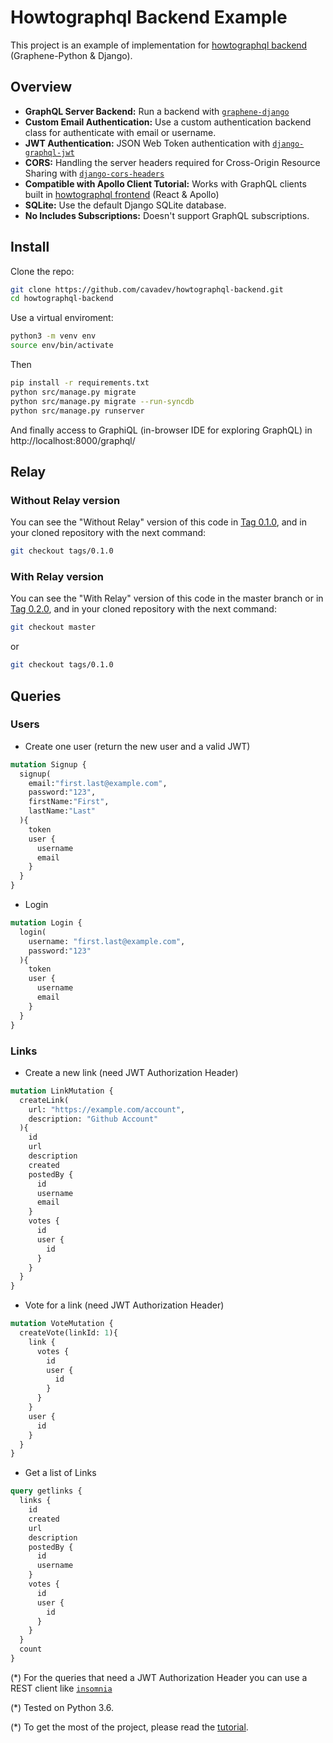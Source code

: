 Howtographql Backend Example
===================


This project is an example of implementation for [howtographql backend](https://www.howtographql.com/graphql-python/0-introduction/) (Graphene-Python & Django).

## Overview

* **GraphQL Server Backend:** Run a backend with [`graphene-django`](https://github.com/graphql-python/graphene-django)
* **Custom Email Authentication:** Use a custom authentication backend class for authenticate with email or username.
* **JWT Authentication:** JSON Web Token authentication with  [`django-graphql-jwt`](https://github.com/flavors/django-graphql-jwt)
* **CORS:** Handling the server headers required for Cross-Origin Resource Sharing with [`django-cors-headers`](https://github.com/ottoyiu/django-cors-headers)
* **Compatible with Apollo Client Tutorial:** Works with GraphQL clients built in  [howtographql frontend](https://www.howtographql.com/react-apollo/0-introduction/) (React & Apollo)
* **SQLite:** Use the default Django SQLite database.
* **No Includes Subscriptions:** Doesn't support GraphQL subscriptions.

## Install

Clone the repo:

```sh
git clone https://github.com/cavadev/howtographql-backend.git
cd howtographql-backend
```

Use a virtual enviroment:

```sh
python3 -m venv env
source env/bin/activate
```
Then

```sh
pip install -r requirements.txt
python src/manage.py migrate
python src/manage.py migrate --run-syncdb
python src/manage.py runserver
```

And finally access to GraphiQL (in-browser IDE for exploring GraphQL) in http://localhost:8000/graphql/

## Relay

### Without Relay version

You can see the "Without Relay" version of this code in [Tag 0.1.0](https://github.com/cavadev/howtographql-backend/tree/0.1.0), and in your cloned repository with the next command:

```sh
git checkout tags/0.1.0
```

### With Relay version

You can see the "With Relay" version of this code in the master branch or in [Tag 0.2.0](https://github.com/cavadev/howtographql-backend/tree/0.2.0), and in your cloned repository with the next command:

```sh
git checkout master
```

or

```sh
git checkout tags/0.1.0
```

## Queries

### Users

* Create one user (return the new user and a valid JWT)

```graphql
mutation Signup {
  signup(
    email:"first.last@example.com",
    password:"123",
    firstName:"First",
    lastName:"Last"
  ){
    token
    user {
      username
      email
    }
  }
}
```

* Login

```graphql
mutation Login {
  login(
    username: "first.last@example.com",
    password:"123"
  ){
    token
    user {
      username
      email
    }
  }
}
```

### Links

* Create a new link (need JWT Authorization Header)

```graphql
mutation LinkMutation {
  createLink(
    url: "https://example.com/account",
    description: "Github Account"
  ){
    id
    url
    description
    created
    postedBy {
      id
      username
      email
    }
    votes {
      id
      user {
        id
      }
    }
  }
}
```

* Vote for a link (need JWT Authorization Header)

```graphql
mutation VoteMutation {
  createVote(linkId: 1){
    link {
      votes {
        id
        user {
          id
        }
      }
    }
    user {
      id
    }
  }
}
```

* Get a list of Links

```graphql
query getlinks {
  links {
    id
    created
    url
    description
    postedBy {
      id
      username
    }
    votes {
      id
      user {
        id
      }
    }
  }
  count
}
```

(*) For the queries that need a JWT Authorization Header you can use a REST client like [`insomnia`](https://insomnia.rest/graphql/)

(*) Tested on Python 3.6.

(*) To get the most of the project, please read the [tutorial](https://www.howtographql.com/graphql-python/0-introduction/).
